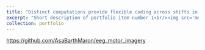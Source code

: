 ```yaml
---
title: "Distinct computations provide flexible coding across shifts in input statistics"
excerpt: "Short description of portfolio item number 1<br/><img src='model_input_gain_response_gain.jpg'>"
collection: portfolio
---
```


https://github.com/AsaBarthMaron/eeg_motor_imagery
